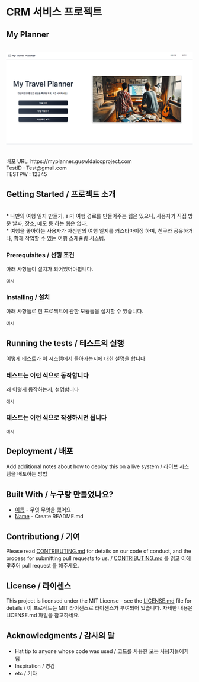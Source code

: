 # CRM 서비스 프로젝트

## My Planner
<p align="center">
  <br>
  <img src="./uploads/mainpage.png">
  <br>
</p>
<p align="justify">
  <br>
  배포 URL: https://myplanner.guswldaiccproject.com
  <br>
  TestID : Test@gmail.com
  <br>
  TESTPW : 12345
  <br>
</p>


## Getting Started / 프로젝트 소개

<p align="justify">
  <br>
  * 나만의 여행 일지 만들기, ai가 여행 경로를 만들어주는 웹은 있으나, 사용자가 직접 방문 날짜, 장소, 메모 등 하는 웹은 없다.
  <br>
  * 여행을 좋아하는 사용자가 자신만의 여행 일지를 커스타마이징 하며, 친구와 공유하거나, 함께 작업할 수 있는 여행 스케쥴링 시스템.
</p>

### Prerequisites / 선행 조건

아래 사항들이 설치가 되어있어야합니다.

```
예시
```

### Installing / 설치

아래 사항들로 현 프로젝트에 관한 모듈들을 설치할 수 있습니다.

```
예시
```

## Running the tests / 테스트의 실행

어떻게 테스트가 이 시스템에서 돌아가는지에 대한 설명을 합니다

### 테스트는 이런 식으로 동작합니다

왜 이렇게 동작하는지, 설명합니다

```
예시
```

### 테스트는 이런 식으로 작성하시면 됩니다

```
예시
```

## Deployment / 배포

Add additional notes about how to deploy this on a live system / 라이브 시스템을 배포하는 방법

## Built With / 누구랑 만들었나요?

* [이름](링크) - 무엇 무엇을 했어요
* [Name](Link) - Create README.md

## Contributiong / 기여

Please read [CONTRIBUTING.md](https://gist.github.com/PurpleBooth/b24679402957c63ec426) for details on our code of conduct, and the process for submitting pull requests to us. / [CONTRIBUTING.md](https://gist.github.com/PurpleBooth/b24679402957c63ec426) 를 읽고 이에 맞추어 pull request 를 해주세요.

## License / 라이센스

This project is licensed under the MIT License - see the [LICENSE.md](https://gist.github.com/PurpleBooth/LICENSE.md) file for details / 이 프로젝트는 MIT 라이센스로 라이센스가 부여되어 있습니다. 자세한 내용은 LICENSE.md 파일을 참고하세요.

## Acknowledgments / 감사의 말

* Hat tip to anyone whose code was used / 코드를 사용한 모든 사용자들에게 팁
* Inspiration / 영감
* etc / 기타

<!-- Stack Icon Refernces -->

[react]: /uploads/react.png
[node]: /uploads/nodejs.png
[pg]: /uploads/pg.png

